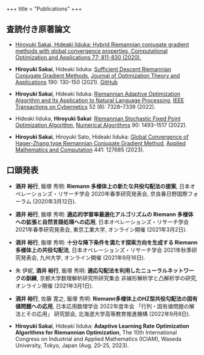 +++
title = "Publications"
+++

## 査読付き原著論文
- [Hiroyuki Sakai, Hideaki Iiduka: Hybrid Riemannian conjugate gradient methods with global convergence properties, Computational Optimization and Applications 77: 811-830 (2020).](../posts/sakai2020hybrid/)

- **Hiroyuki Sakai**, Hideaki Iiduka:
[Sufficient Descent Riemannian Conjugate Gradient Methods](https://link.springer.com/article/10.1007/s10957-021-01874-3),
[Journal of Optimization Theory and Applications](https://link.springer.com/journal/10957)
190: 130-150 (2021).
[GitHub](https://github.com/iiduka-researches/202104-sufficient)

- **Hiroyuki Sakai**, Hideaki Iiduka:
[Riemannian Adaptive Optimization Algorithm and Its Application to Natural Language Processing](https://ieeexplore.ieee.org/document/9339934),
[IEEE Transactions on Cybernetics](https://ieeexplore.ieee.org/xpl/RecentIssue.jsp?punumber=6221036)
52 (8): 7328–7339 (2022).

- Hideaki Iiduka, **Hiroyuki Sakai**:
[Riemannian Stochastic Fixed Point Optimization Algorithm](https://link.springer.com/article/10.1007/s11075-021-01238-y),
[Numerical Algorithms](https://link.springer.com/journal/11075)
90: 1493–1517 (2022).

- **Hiroyuki Sakai**, Hiroyuki Sato, Hideaki Iiduka:
[Global Convergence of Hager-Zhang type Riemannian Conjugate Gradient Method](https://www.sciencedirect.com/science/article/abs/pii/S0096300322007536?via%3Dihub),
[Applied Mathematics and Computation](https://www.sciencedirect.com/journal/applied-mathematics-and-computation)
441: 127685 (2023).

## 口頭発表
- **酒井 裕行**, 飯塚 秀明: **Riemann 多様体上の新たな共役勾配法の提案**, 日本オペレーションズ・リサーチ学会 2020年春季研究発表会, 奈良春日野国際フォーラム (2020年3月12日).

- **酒井 裕行**, 飯塚 秀明: **適応的学習率最適化アルゴリズムの Riemann 多様体への拡張と自然言語処理への応用**, 日本オペレーションズ・リサーチ学会 2021年春季研究発表会, 東京工業大学, オンライン開催 (2021年3月2日).

- **酒井 裕行**, 飯塚 秀明: **十分な降下条件を満たす探索方向を生成する Riemann 多様体上の共役勾配法**, 日本オペレーションズ・リサーチ学会 2021年秋季研究発表会, 九州大学, オンライン開催 (2021年9月16日).

- 朱 伊妮, **酒井 裕行**, 飯塚 秀明: **適応勾配法を利用したニューラルネットワークの訓練**, 京都大学数理解析研究所研究集会 非線形解析学と凸解析学の研究, オンライン開催 (2021年3月1日).

- **酒井 裕行**, 佐藤 寛之, 飯塚 秀明: **Riemann多様体上のHZ型共役勾配法の固有値問題への応⽤**, 日本応用数理学会 2022年度年会 「行列・固有値問題の解法とその応用」 研究部会, 北海道大学⾼等教育推進機構 (2022年9月8日).

- **Hiroyuki Sakai**, Hideaki Iiduka: **Adaptive Learning Rate Optimization Algorithms for Riemannian Optimization**, The 10th International Congress on Industrial and Applied Mathematics (ICIAM), Waseda University, Tokyo, Japan (Aug. 20-25, 2023).
